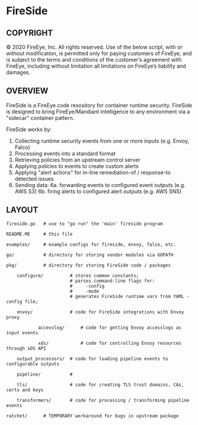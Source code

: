 # FireSide #

## COPYRIGHT
© 2020 FireEye, Inc. All rights reserved. Use of the below script, with or without
modification, is permitted only for paying customers of FireEye, and is subject
to the terms and conditions of the customer’s agreement with FireEye, including
without limitation all limitations on FireEye’s liability and damages.


## OVERVIEW
FireSide is a FireEye code resository for container runtime security.
FireSide is designed to bring FireEye/Mandiant intelligence to any environment via a
"sidecar" container pattern.

FireSide works by:
1. Collecting runtime security events from one or more inputs (e.g. Envoy, Falco)
2. Processing events into a standard format
3. Retrieving policies from an upstream control server
4. Applying policies to events to create custom alerts
5. Applying "alert actions" for in-line remediation-of / response-to detected issues
6. Sending data:
    6a. forwarding events to configured event outputs (e.g. AWS S3)
    6b. firing alerts to configured alert outputs (e.g. AWS SNS)

## LAYOUT
    fireside.go   # use to "go run" the 'main' fireside program

    README.ME     # this file

    examples/     # example configs for fireside, envoy, falco, etc.

    go/           # directory for storing vendor modules via GOPATH

    pkg/          # directory for storing FireSide code / packages

        configure/          # stores common constants;
                            # parses command-line flags for:
                            #     -config
                            #     -mode
                            # generates FireSide runtime vars from YAML -config file;

        envoy/              # code for FireSide integrations with Envoy proxy

                accesslog/      # code for getting Envoy accesslogs as input events

                xds/            # code for controlling Envoy resources through xDS API

        output_processors/  # code for loading pipeline events to configurable outputs

        pipeline/           #

        tls/                # code for creating TLS trust domains, CAs, certs and keys

        transformers/       # code for processing / transforming pipeline events

    ratchet/      # TEMPORARY workaround for bugs in upstream package

